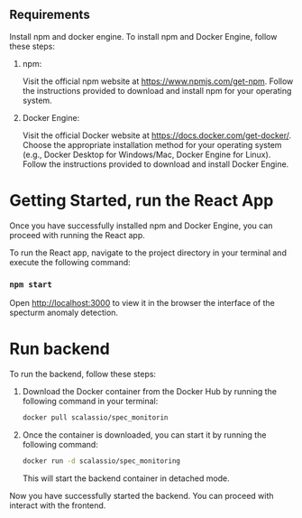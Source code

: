 ## Requirements
Install npm and docker engine. 
To install npm and Docker Engine, follow these steps:

1) npm:

    Visit the official npm website at https://www.npmjs.com/get-npm.
    Follow the instructions provided to download and install npm for your operating system.
2) Docker Engine:

    Visit the official Docker website at https://docs.docker.com/get-docker/.
    Choose the appropriate installation method for your operating system (e.g., Docker Desktop for Windows/Mac, Docker Engine for Linux).
    Follow the instructions provided to download and install Docker Engine.

# Getting Started, run the React App
Once you have successfully installed npm and Docker Engine, you can proceed with running the React app.

To run the React app, navigate to the project directory in your terminal and execute the following command:

### `npm start`

Open [http://localhost:3000](http://localhost:3000) to view it in the browser the interface of the specturm anomaly detection.


# Run backend

To run the backend, follow these steps:

1. Download the Docker container from the Docker Hub by running the following command in your terminal:

    ```bash
    docker pull scalassio/spec_monitorin
    ```

2. Once the container is downloaded, you can start it by running the following command:

    ```bash
    docker run -d scalassio/spec_monitoring
    ```

    This will start the backend container in detached mode.

Now you have successfully started the backend. You can proceed with interact with the frontend.